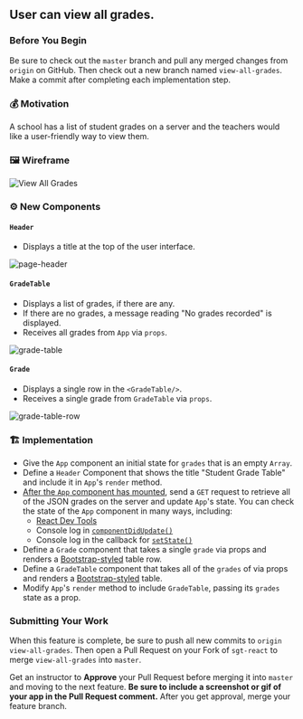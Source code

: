 ## User can view all grades.

### Before You Begin

Be sure to check out the `master` branch and pull any merged changes from `origin` on GitHub. Then check out a new branch named `view-all-grades`. Make a commit after completing each implementation step.

### 💰 Motivation

A school has a list of student grades on a server and the teachers would like a user-friendly way to view them.

### 🖼 Wireframe

![View All Grades](images/view-all-grades.png)

### ⚙️ New Components

#### `Header`

- Displays a title at the top of the user interface.

![page-header](images/view-all-grades-page-header.png)

#### `GradeTable`

- Displays a list of grades, if there are any.
- If there are no grades, a message reading "No grades recorded" is displayed.
- Receives all grades from `App` via `props`.

![grade-table](images/view-all-grades-grade-table.png)

#### `Grade`

- Displays a single row in the `<GradeTable/>`.
- Receives a single grade from `GradeTable` via `props`.

![grade-table-row](images/view-all-grades-grade-table-row.png)

### 🏗 Implementation

- Give the `App` component an initial state for `grades` that is an empty `Array`.
- Define a `Header` Component that shows the title "Student Grade Table" and include it in `App`'s `render` method.
- [After the `App` component has mounted](https://reactjs.org/docs/react-component.html#componentdidmount), send a `GET` request to retrieve all of the JSON grades on the server and update `App`'s state. You can check the state of the `App` component in many ways, including:
  - [React Dev Tools](https://chrome.google.com/webstore/detail/react-developer-tools/fmkadmapgofadopljbjfkapdkoienihi?hl=en)
  - Console log in [`componentDidUpdate()`](https://reactjs.org/docs/react-component.html#componentdidupdate)
  - Console log in the callback for [`setState()`](https://reactjs.org/docs/react-component.html#setstate)
- Define a `Grade` component that takes a single `grade` via props and renders a [Bootstrap-styled](https://getbootstrap.com/docs/4.3/content/tables/) table row.
- Define a `GradeTable` component that takes all of the `grades` of via props and renders a [Bootstrap-styled](https://getbootstrap.com/docs/4.3/content/tables/) table.
- Modify `App`'s `render` method to include `GradeTable`, passing its `grades` state as a prop.

### Submitting Your Work

When this feature is complete, be sure to push all new commits to `origin view-all-grades`. Then open a Pull Request on your Fork of `sgt-react` to merge `view-all-grades` into `master`.

Get an instructor to **Approve** your Pull Request before merging it into `master` and moving to the next feature.  **Be sure to include a screenshot or gif of your app in the Pull Request comment.** After you get approval, merge your feature branch.
